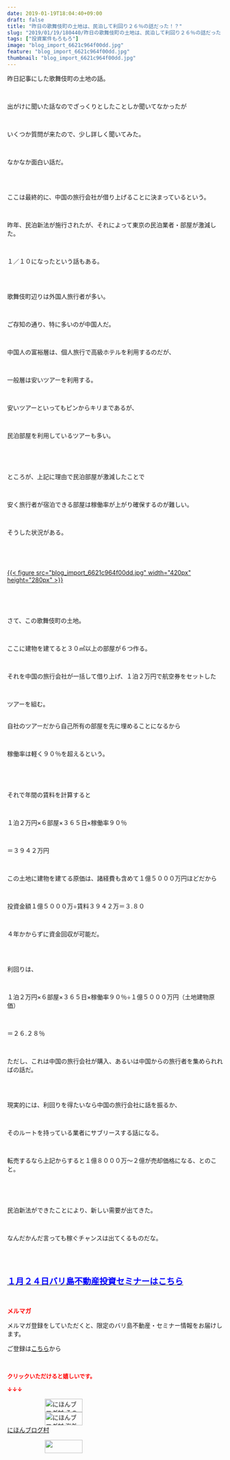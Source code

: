 ```yaml
---
date: 2019-01-19T18:04:40+09:00
draft: false
title: "昨日の歌舞伎町の土地は、民泊して利回り２６％の話だった！？"
slug: "2019/01/19/180440/昨日の歌舞伎町の土地は、民泊して利回り２６％の話だった！？"
tags: ["投資案件もろもろ"]
image: "blog_import_6621c964f00dd.jpg"
feature: "blog_import_6621c964f00dd.jpg"
thumbnail: "blog_import_6621c964f00dd.jpg"
---
```

<p>昨日記事にした歌舞伎町の土地の話。</p><p> </p><p>出がけに聞いた話なのでざっくりとしたことしか聞いてなかったが</p><p> </p><p>いくつか質問が来たので、少し詳しく聞いてみた。</p><p> </p><p>なかなか面白い話だ。</p><p> </p><p><br/>ここは最終的に、中国の旅行会社が借り上げることに決まっているという。</p><p> </p><p>昨年、民泊新法が施行されたが、それによって東京の民泊業者・部屋が激減した。</p><p> </p><p>１／１０になったという話もある。</p><p> </p><p><br/>歌舞伎町辺りは外国人旅行者が多い。</p><p> </p><p>ご存知の通り、特に多いのが中国人だ。</p><p> </p><p>中国人の富裕層は、個人旅行で高級ホテルを利用するのだが、</p><p> </p><p>一般層は安いツアーを利用する。</p><p> </p><p>安いツアーといってもピンからキリまであるが、</p><p> </p><p>民泊部屋を利用しているツアーも多い。</p><p> </p><p> </p><p>ところが、上記に理由で民泊部屋が激減したことで</p><p> </p><p>安く旅行者が宿泊できる部屋は稼働率が上がり確保するのが難しい。</p><p> </p><p>そうした状況がある。</p><p> </p><p> </p><p><a href="blog_import_6621c964f00dd.jpg">{{< figure src="blog_import_6621c964f00dd.jpg" width="420px" height="280px" >}}</a></p><p> </p><p> </p><p>さて、この歌舞伎町の土地。</p><p> </p><p>ここに建物を建てると３０㎡以上の部屋が６つ作る。</p><p> </p><p>それを中国の旅行会社が一括して借り上げ、１泊２万円で航空券をセットした</p><p> </p><p>ツアーを組む。</p><p><br/>自社のツアーだから自己所有の部屋を先に埋めることになるから</p><p> </p><p>稼働率は軽く９０％を超えるという。</p><p> </p><p> </p><p>それで年間の賃料を計算すると</p><p> </p><p>１泊２万円×６部屋×３６５日×稼働率９０％</p><p> </p><p>＝３９４２万円</p><p> </p><p>この土地に建物を建てる原価は、諸経費も含めて１億５０００万円ほどだから</p><p> </p><p>投資金額１億５０００万÷賃料３９４２万＝３.８０</p><p> </p><p>４年かからずに資金回収が可能だ。</p><p> </p><p><br/>利回りは、</p><p> </p><p>１泊２万円×６部屋×３６５日×稼働率９０％÷１億５０００万円（土地建物原価）</p><p> </p><p>＝２６.２８％</p><p> </p><p>ただし、これは中国の旅行会社が購入、あるいは中国からの旅行者を集められればの話だ。</p><p> </p><p><br/>現実的には、利回りを得たいなら中国の旅行会社に話を振るか、</p><p> </p><p>そのルートを持っている業者にサブリースする話になる。</p><p> </p><p>転売するなら上記からすると１億８０００万～２億が売却価格になる、とのこと。</p><p> </p><p> </p><p>民泊新法ができたことにより、新しい需要が出てきた。</p><p> </p><p>なんだかんだ言っても稼ぐチャンスは出てくるものだな。</p><p> </p><p> </p><p><span style="font-size: 1.4em;"><a href="entry-12432267169.html" target="_blank"><span style="color: rgb(0, 0, 255);"><span style="font-weight: bold;">１月２４日バリ島不動産投資セミナーはこちら</span></span></a></span></p><p> </p><p><span style="font-weight: bold;"><span style="color: rgb(255, 0, 0);">メルマガ</span></span></p><p>メルマガ登録をしていただくと、限定のバリ島不動産・セミナー情報をお届けします。</p><p>ご登録は<a href="f9eeVI" target="_blank">こちら</a>から</p><p style="text-align: center;"> </p><p><font color="#ff0000" size="2"><strong>クリックいただけると嬉しいです。</strong></font></p><p><font color="#ff0000" size="2"><strong>↓↓↓</strong></font></p><p><a href="ranking.html?p_cid=01260127" id="&amp;blogmura_banner" target="_blank"><img alt="にほんブログ村 その他生活ブログ 不動産投資へ" border="0" height="31" src="data:image/svg+xml;charset=utf-8,%3Csvg%20xmlns%3D%22http%3A%2F%2Fwww.w3.org%2F2000%2Fsvg%22%20title%3D%22Placeholder%20for%20Images%22%20role%3D%22presentation%22%20viewBox%3D%220%200%2088%2031%22%20%2F%3E" width="88" data-src="https://img-proxy.blog-video.jp/images?url=http%3A%2F%2Flife.blogmura.com%2Fhudousantoushi%2Fimg%2Fhudousantoushi88_31.gif" style="aspect-ratio: auto 88 / 31;"/><noscript><img alt="にほんブログ村 その他生活ブログ 不動産投資へ" border="0" height="31" src="https://img-proxy.blog-video.jp/images?url=http%3A%2F%2Flife.blogmura.com%2Fhudousantoushi%2Fimg%2Fhudousantoushi88_31.gif" width="88"></noscript></a><br/><a href="ranking.html?p_cid=01260127" target="_blank"><img alt="にほんブログ村 海外生活ブログ バリ島情報へ" border="0" height="31" src="data:image/svg+xml;charset=utf-8,%3Csvg%20xmlns%3D%22http%3A%2F%2Fwww.w3.org%2F2000%2Fsvg%22%20title%3D%22Placeholder%20for%20Images%22%20role%3D%22presentation%22%20viewBox%3D%220%200%2088%2031%22%20%2F%3E" width="88" data-src="https://img-proxy.blog-video.jp/images?url=http%3A%2F%2Foverseas.blogmura.com%2Fbali%2Fimg%2Fbali88_31.gif" style="aspect-ratio: auto 88 / 31;"/><noscript><img alt="にほんブログ村 海外生活ブログ バリ島情報へ" border="0" height="31" src="https://img-proxy.blog-video.jp/images?url=http%3A%2F%2Foverseas.blogmura.com%2Fbali%2Fimg%2Fbali88_31.gif" width="88"></noscript></a><br/><a href="ranking.html?p_cid=01260127" target="_blank">にほんブログ村</a></p><p><a href="link.php?1804582" title="人気ブログランキングへ"><img border="0" height="31" src="data:image/svg+xml;charset=utf-8,%3Csvg%20xmlns%3D%22http%3A%2F%2Fwww.w3.org%2F2000%2Fsvg%22%20title%3D%22Placeholder%20for%20Images%22%20role%3D%22presentation%22%20viewBox%3D%220%200%2088%2031%22%20%2F%3E" width="88" data-src="https://blog.with2.net/img/banner/banner_22.gif" style="aspect-ratio: auto 88 / 31;"/><noscript><img border="0" height="31" src="https://blog.with2.net/img/banner/banner_22.gif" width="88"></noscript></a></p><p> </p>


